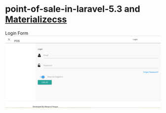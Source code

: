 # point-of-sale-in-laravel-5.3 and [Materializecss](http://materializecss.com/)
Login Form
[![Login form](screen1.PNG)](screen1.PNG)
